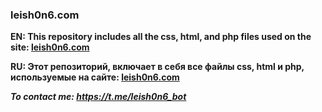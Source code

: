 ### leish0n6.com

**EN: This repository includes all the css, html, and php files used on the site: [leish0n6.com](https://leish0n6.coml)**

**RU: Этот репозиторий, включает в себя все файлы css, html и php, используемые на сайте: [leish0n6.com](https://leish0n6.coml)**

_**To contact me: https://t.me/leish0n6_bot**_
